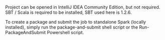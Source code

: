 Project can be opened in IntelliJ IDEA Community Edition, but not required. SBT / Scala is required to be installed, SBT used here is 1.2.6.

To create a package and submit the job to standalone Spark (locally installed), simply run the package-and-submit shell script or the Run-PackageAndSubmit Powershell script.